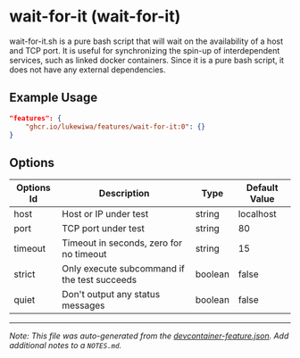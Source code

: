 

# wait-for-it (wait-for-it)

wait-for-it.sh is a pure bash script that will wait on the availability of a host and TCP port. It is useful for synchronizing the spin-up of interdependent services, such as linked docker containers. Since it is a pure bash script, it does not have any external dependencies.

## Example Usage

```json
"features": {
    "ghcr.io/lukewiwa/features/wait-for-it:0": {}
}
```

## Options

| Options Id | Description | Type | Default Value |
|-----|-----|-----|-----|
| host | Host or IP under test | string | localhost |
| port | TCP port under test | string | 80 |
| timeout | Timeout in seconds, zero for no timeout | string | 15 |
| strict | Only execute subcommand if the test succeeds | boolean | false |
| quiet | Don't output any status messages | boolean | false |



---

_Note: This file was auto-generated from the [devcontainer-feature.json](https://github.com/lukewiwa/features/blob/main/src/wait-for-it/devcontainer-feature.json).  Add additional notes to a `NOTES.md`._
